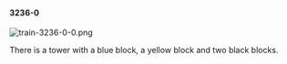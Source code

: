 #### 3236-0
![train-3236-0-0.png](https://github.com/lil-lab/nlvr/raw/master/nlvr/train/images/23/train-3236-0-0.png "train-3236-0-0.png")

There is a tower with a blue block, a yellow block and two black blocks.